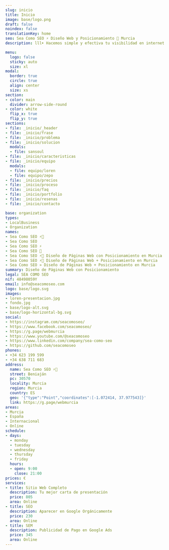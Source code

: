 ```yaml
---
slug: inicio
title: Inicio
image: base/logo.png
draft: false
noindex: false
translationKey: home
seo: Sea Como SEO ⚡️ Diseño Web y Posicionamiento 🥇 Murcia
description: lll➤ Hacemos simple y efectiva tu visibilidad en internet ☝️ Con una web moderna, fácil de usar y de encontrar ☎️ 623 199 599

menu:
  logo: false
  sticky: auto
  size: xl
modal:
  border: true
  circle: true
  align: center
  size: xs
section:
- color: main
  divider: arrow-side-round
- color: white
  flip_x: true
  flip_y: true
sections:
- file: _inicio/_header
- file: _inicio/frase
- file: _inicio/problema
- file: _inicio/solucion
  modals:
  - file: sansoul
- file: _inicio/caracteristicas
- file: _inicio/equipo
  modals:
  - file: equipo/loren
  - file: equipo/zepo
- file: _inicio/precios
- file: _inicio/proceso
- file: _inicio/faq
- file: _inicio/portfolio
- file: _inicio/resenas
- file: _inicio/contacto

base: organization
types:
- LocalBusiness
- Organization
names:
- Sea Como SEO ⚡️🐙
- Sea Como SEO
- Sea Como SEO ⚡️
- Sea Como SEO 🐙
- Sea Como SEO ⚡️🐙 Diseño de Páginas Web con Posicionamiento en Murcia
- Sea Como SEO ⚡️🐙 Diseño de Páginas Web + Posicionamiento en Murcia
- Sea Como SEO » Diseño de Páginas Web + Posicionamiento en Murcia
summary: Diseño de Páginas Web con Posicionamiento
legal: SEA COMO SEO
nif: 48498059Y
email: info@seacomoseo.com
logo: base/logo.svg
images:
- loren-presentacion.jpg
- fondo.jpg
- base/logo-alt.svg
- base/logo-horizontal-bg.svg
social:
- https://instagram.com/seacomoseo/
- https://www.facebook.com/seacomoseo/
- https://g.page/webmurcia
- https://www.youtube.com/@seacomoseo
- https://www.linkedin.com/company/sea-como-seo
- https://github.com/seacomoseo
phones:
- +34 623 199 599
- +34 638 711 683
address:
  name: Sea Como SEO ⚡️🐙
  street: Beniaján
  pc: 30570
  locality: Murcia
  region: Murcia
  country: ES
  geo: '{"type":"Point","coordinates":[-1.072414, 37.977543]}'
  link: https://g.page/webmurcia
areas:
- Murcia
- España
- Internacional
- Online
schedule:
- days:
  - monday
  - tuesday
  - wednesday
  - thursday
  - friday
  hours:
  - open: 9:00
    close: 21:00
prices: €
services:
- title: Sitio Web Completo
  description: Tu mejor carta de presentación
  price: 805
  area: Online
- title: SEO
  description: Aparecer en Google Orgánicamente
  price: 230
  area: Online
- title: SEM
  description: Publicidad de Pago en Google Ads
  price: 345
  area: Online
---
```

